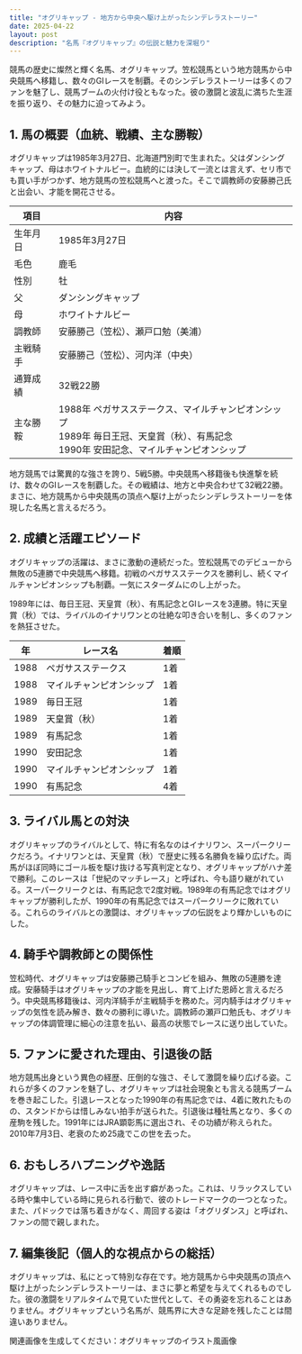 ```yaml
---
title: "オグリキャップ - 地方から中央へ駆け上がったシンデレラストーリー"
date: 2025-04-22
layout: post
description: "名馬『オグリキャップ』の伝説と魅力を深堀り"
---
```


競馬の歴史に燦然と輝く名馬、オグリキャップ。笠松競馬という地方競馬から中央競馬へ移籍し、数々のGIレースを制覇。そのシンデレラストーリーは多くのファンを魅了し、競馬ブームの火付け役ともなった。彼の激闘と波乱に満ちた生涯を振り返り、その魅力に迫ってみよう。

## 1. 馬の概要（血統、戦績、主な勝鞍）

オグリキャップは1985年3月27日、北海道門別町で生まれた。父はダンシングキャップ、母はホワイトナルビー。血統的には決して一流とは言えず、セリ市でも買い手がつかず、地方競馬の笠松競馬へと渡った。そこで調教師の安藤勝己氏と出会い、才能を開花させる。

| 項目 | 内容 |
|---|---|
| 生年月日 | 1985年3月27日 |
| 毛色 | 鹿毛 |
| 性別 | 牡 |
| 父 | ダンシングキャップ |
| 母 | ホワイトナルビー |
| 調教師 | 安藤勝己（笠松）、瀬戸口勉（美浦） |
| 主戦騎手 | 安藤勝己（笠松）、河内洋（中央） |
| 通算成績 | 32戦22勝 |
| 主な勝鞍 | 1988年 ペガサスステークス、マイルチャンピオンシップ<br>1989年 毎日王冠、天皇賞（秋）、有馬記念<br>1990年 安田記念、マイルチャンピオンシップ |


地方競馬では驚異的な強さを誇り、5戦5勝。中央競馬へ移籍後も快進撃を続け、数々のGIレースを制覇した。その戦績は、地方と中央合わせて32戦22勝。まさに、地方競馬から中央競馬の頂点へ駆け上がったシンデレラストーリーを体現した名馬と言えるだろう。


## 2. 成績と活躍エピソード

オグリキャップの活躍は、まさに激動の連続だった。笠松競馬でのデビューから無敗の5連勝で中央競馬へ移籍。初戦のペガサスステークスを勝利し、続くマイルチャンピオンシップも制覇。一気にスターダムにのし上がった。

1989年には、毎日王冠、天皇賞（秋）、有馬記念とGIレースを3連勝。特に天皇賞（秋）では、ライバルのイナリワンとの壮絶な叩き合いを制し、多くのファンを熱狂させた。

| 年 | レース名 | 着順 |
|---|---|---|
| 1988 | ペガサスステークス | 1着 |
| 1988 | マイルチャンピオンシップ | 1着 |
| 1989 | 毎日王冠 | 1着 |
| 1989 | 天皇賞（秋） | 1着 |
| 1989 | 有馬記念 | 1着 |
| 1990 | 安田記念 | 1着 |
| 1990 | マイルチャンピオンシップ | 1着 |
| 1990 | 有馬記念 | 4着 |


## 3. ライバル馬との対決

オグリキャップのライバルとして、特に有名なのはイナリワン、スーパークリークだろう。イナリワンとは、天皇賞（秋）で歴史に残る名勝負を繰り広げた。両馬がほぼ同時にゴール板を駆け抜ける写真判定となり、オグリキャップがハナ差で勝利。このレースは「世紀のマッチレース」と呼ばれ、今も語り継がれている。スーパークリークとは、有馬記念で2度対戦。1989年の有馬記念ではオグリキャップが勝利したが、1990年の有馬記念ではスーパークリークに敗れている。これらのライバルとの激闘は、オグリキャップの伝説をより輝かしいものにした。


## 4. 騎手や調教師との関係性

笠松時代、オグリキャップは安藤勝己騎手とコンビを組み、無敗の5連勝を達成。安藤騎手はオグリキャップの才能を見出し、育て上げた恩師と言えるだろう。中央競馬移籍後は、河内洋騎手が主戦騎手を務めた。河内騎手はオグリキャップの気性を読み解き、数々の勝利に導いた。調教師の瀬戸口勉氏も、オグリキャップの体調管理に細心の注意を払い、最高の状態でレースに送り出していた。


## 5. ファンに愛された理由、引退後の話

地方競馬出身という異色の経歴、圧倒的な強さ、そして激闘を繰り広げる姿。これらが多くのファンを魅了し、オグリキャップは社会現象とも言える競馬ブームを巻き起こした。引退レースとなった1990年の有馬記念では、4着に敗れたものの、スタンドからは惜しみない拍手が送られた。引退後は種牡馬となり、多くの産駒を残した。1991年にはJRA顕彰馬に選出され、その功績が称えられた。2010年7月3日、老衰のため25歳でこの世を去った。


## 6. おもしろハプニングや逸話

オグリキャップは、レース中に舌を出す癖があった。これは、リラックスしている時や集中している時に見られる行動で、彼のトレードマークの一つとなった。また、パドックでは落ち着きがなく、周回する姿は「オグリダンス」と呼ばれ、ファンの間で親しまれた。


## 7. 編集後記（個人的な視点からの総括）

オグリキャップは、私にとって特別な存在です。地方競馬から中央競馬の頂点へ駆け上がったシンデレラストーリーは、まさに夢と希望を与えてくれるものでした。彼の激闘をリアルタイムで見ていた世代として、その勇姿を忘れることはありません。オグリキャップという名馬が、競馬界に大きな足跡を残したことは間違いありません。


関連画像を生成してください：オグリキャップのイラスト風画像
